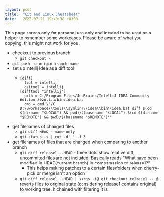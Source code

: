 ```yaml
---
layout: post
title:  "Git and Linux Cheatsheet"
date:   2022-07-21 19:40:38 +0300
---
```

This page serves only for personal use only and inteded to be used as a helper to remember some workcases. Please be aware of what you copying, this might not work for you.

- checkout to previous branch
  - `git checkout -`
- `git push -u origin branch-name`
- set up Intellij Idea as a diff tool
  - ```
    [diff]
      tool = intellij
      guitool = intellij
    [difftool "intellij"]
      path = C:/Program Files/JetBrains/IntelliJ IDEA Community Edition 2020.1.1/bin/idea.bat
      cmd = cmd \"/C D:\\workspace\\tools\\symlink\\idea\\bin\\idea.bat diff $(cd $(dirname "$LOCAL") && pwd)/$(basename "$LOCAL") $(cd $(dirname "$REMOTE") && pwd)/$(basename "$REMOTE")\"
    ```
- get filenames of changed files
  - `git diff HEAD --name-only`
  - `git status -s | cut -d' ' -f 3`
- get filenames of files that are changed when comparing to another branch
  - `git diff release1...HEAD` - three dots show relative diff, uncommited files are not included. Basically reads "What have been modified in HEAD(current branch) in comparassion to release1?"
    - This helps making patches to a certain files\folders when cherry-pick or merge isn't an option
  - `git diff release1...HEAD | xargs -i@ git checkout release1 -- @` reverts files to original state (considering release1 contains original) to working tree. If chained with filtering it is 